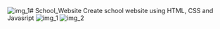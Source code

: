 ![img_1](https://github.com/user-attachments/assets/119ec0e4-5518-4c43-a946-3218efab0e23)# School_Website
Create school website using HTML, CSS and Javasript
![img_1](https://github.com/user-attachments/assets/b955ef8b-3bd1-4250-bed3-da4ba394f7f1)
![img_2](https://github.com/user-attachments/assets/9b1622b8-16a4-44b9-b0fe-1f4873a5ab82)
